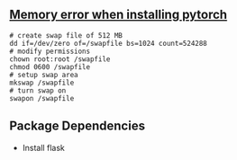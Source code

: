 ## [Memory error when installing pytorch](https://discuss.pytorch.org/t/memory-error-when-installing-pytorch/8027/6)

    # create swap file of 512 MB
    dd if=/dev/zero of=/swapfile bs=1024 count=524288
    # modify permissions
    chown root:root /swapfile
    chmod 0600 /swapfile
    # setup swap area
    mkswap /swapfile
    # turn swap on
    swapon /swapfile

## Package Dependencies

- Install flask
